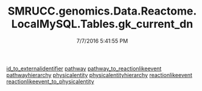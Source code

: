 ﻿---
title: SMRUCC.genomics.Data.Reactome.LocalMySQL.Tables.gk_current_dn
date: 7/7/2016 5:41:55 PM
---

[id_to_externalidentifier](T-SMRUCC.genomics.Data.Reactome.LocalMySQL.Tables.gk_current_dn.id_to_externalidentifier.html)
[pathway](T-SMRUCC.genomics.Data.Reactome.LocalMySQL.Tables.gk_current_dn.pathway.html)
[pathway_to_reactionlikeevent](T-SMRUCC.genomics.Data.Reactome.LocalMySQL.Tables.gk_current_dn.pathway_to_reactionlikeevent.html)
[pathwayhierarchy](T-SMRUCC.genomics.Data.Reactome.LocalMySQL.Tables.gk_current_dn.pathwayhierarchy.html)
[physicalentity](T-SMRUCC.genomics.Data.Reactome.LocalMySQL.Tables.gk_current_dn.physicalentity.html)
[physicalentityhierarchy](T-SMRUCC.genomics.Data.Reactome.LocalMySQL.Tables.gk_current_dn.physicalentityhierarchy.html)
[reactionlikeevent](T-SMRUCC.genomics.Data.Reactome.LocalMySQL.Tables.gk_current_dn.reactionlikeevent.html)
[reactionlikeevent_to_physicalentity](T-SMRUCC.genomics.Data.Reactome.LocalMySQL.Tables.gk_current_dn.reactionlikeevent_to_physicalentity.html)
